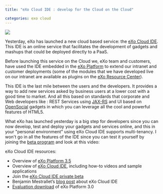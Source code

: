 ```yaml
---
title: "eXo Cloud IDE : develop for the Cloud on the Cloud"

categories: exo cloud
---
```


![]( http://1.bp.blogspot.com/-IgPlseainto/TYBq0-Sr6nI/AAAAAAAAAOw/YL3TECcXJts/s400/logoexoplatform.png )

Yesterday, eXo has launched a new cloud based service: the [eXo Cloud IDE](http://www.cloud-ide.com/). This IDE is an online service that facilitates the development of gadgets and mashups that could be deployed directly to a PaaS.

Before launching this service on the Cloud we, eXo team and customers, have used the IDE embedded in the [eXo Platform](http://www.exoplatform.com/company/en/platform/exo-platform-35) to extend our intranet and customer deployments (some of the modules that we have developed live on our intranet are available as plugins on the [eXo Resource Center](http://www.exoplatform.com/company/en/Content-types/Plugins)).

This IDE is the last mile between the users and the developers. It provides a way to add new services asked by business users at a lower cost with a good time to market. And all this based on standards that corporate and Web developers like : REST Services using [JAX-RS](http://jcp.org/en/jsr/detail?id=311) and UI based on [OpenSocial](http://www.opensocial.org/) gadgets in which you can leverage all the cool and powerful features of HTML5.

What eXo has launched yesterday is a big step for developers since you can now develop, test and deploy your gadgets and services online, and this in your "personal environment" using eXo Cloud IDE supports multi-tenancy. I won't go in all the features of the IDE since you can test it yourself by joining the [beta program](http://cloud-ide.com/) and look at this video:


eXo Cloud IDE resources:

* Overview of [eXo Platform 3.5](http://www.exoplatform.com/company/en/platform/exo-platform-35)
* Overview of [eXo Cloud IDE](http://cloud-ide.com/), including how-to videos and sample applications
* Join the [eXo Cloud IDE private beta](http://cloud-ide.com/)
* Benjamin Mestrallet’s [blog post](http://blog.exoplatform.org/2011/03/15/history-of-exo-cloud-ide/) about eXo Cloud IDE
* [Evaluation download](http://www.exoplatform.com/exo-platform-3-trial/eXoPlatform-3.zip) of eXo Platform 3.0
